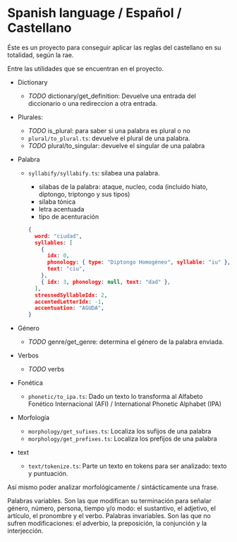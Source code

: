 # Spanish language / Español / Castellano

Éste es un proyecto para conseguir aplicar las reglas del castellano en su totalidad, según la rae.

Entre las utilidades que se encuentran en el proyecto.

* Dictionary
  * *TODO* dictionary/get_definition: Devuelve una entrada del diccionario o una redireccion a otra entrada.
* Plurales:
  * *TODO* is_plural: para saber si una palabra es plural o no
  * `plural/to_plural.ts`: devuelve el plural de una palabra.
  * *TODO* plural/to_singular: devuelve el singular de una palabra
* Palabra
  * `syllabify/syllabify.ts`: silabea una palabra.
    * silabas de la palabra: ataque, nucleo, coda (incluido hiato, diptongo, triptongo y sus tipos)
    * silaba tónica
    * letra acentuada
    * tipo de acenturación

    ```json
    {
      word: "ciudad",
      syllables: [
        {
          idx: 0,
          phonology: { type: "Diptongo Homogéneo", syllable: "iu" },
          text: "ciu",
        },
        { idx: 3, phonology: null, text: "dad" },
      ],
      stressedSyllableIdx: 2,
      accentedLetterIdx: -1,
      accentuation: "AGUDA",
    }
    ```


* Género
  * *TODO* genre/get_genre: determina el género de la palabra enviada.
* Verbos
  * *TODO* verbs
* Fonética
  * `phonetic/to_ipa.ts`: Dado un texto lo transforma al Alfabeto Fonético Internacional (AFI) / International Phonetic Alphabet (IPA)
* Morfología
  * `morphology/get_sufixes.ts`: Localiza los sufijos de una palabra
  * `morphology/get_prefixes.ts`: Localiza los prefijos de una palabra
* text
  * `text/tokenize.ts`: Parte un texto en tokens para ser analizado: texto y puntuación.


Así mismo poder analizar morfológicamente / sintácticamente una frase.


Palabras variables. Son las que modifican su terminación para señalar género, número, persona, tiempo y/o modo: el sustantivo, el adjetivo, el artículo, el pronombre y el verbo.
Palabras invariables. Son las que no sufren modificaciones: el adverbio, la preposición, la conjunción y la interjección.